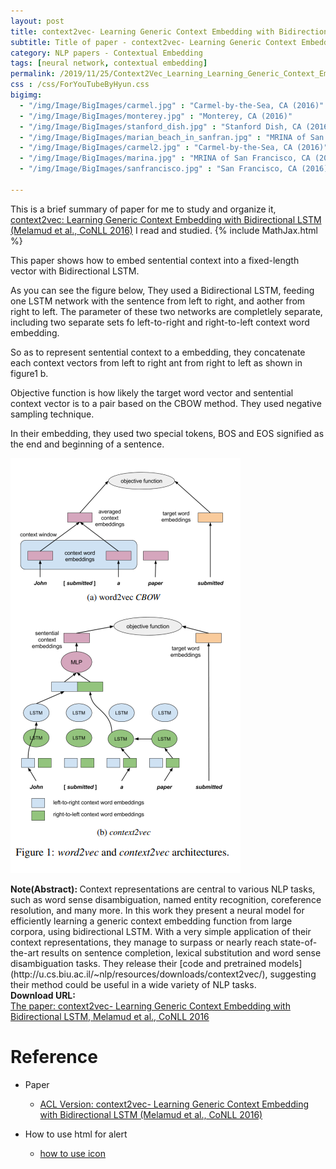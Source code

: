 ```yaml
---
layout: post
title: context2vec- Learning Generic Context Embedding with Bidirectional LSTM
subtitle: Title of paper - context2vec- Learning Generic Context Embedding with Bidirectional LSTM
category: NLP papers - Contextual Embedding
tags: [neural network, contextual embedding]
permalink: /2019/11/25/Context2Vec_Learning_Learning_Generic_Context_Embedding_with_Bidirectional_LSTM/
css : /css/ForYouTubeByHyun.css
bigimg: 
  - "/img/Image/BigImages/carmel.jpg" : "Carmel-by-the-Sea, CA (2016)"
  - "/img/Image/BigImages/monterey.jpg" : "Monterey, CA (2016)"
  - "/img/Image/BigImages/stanford_dish.jpg" : "Stanford Dish, CA (2016)"
  - "/img/Image/BigImages/marian_beach_in_sanfran.jpg" : "MRINA of San Francisco, CA (2016)"
  - "/img/Image/BigImages/carmel2.jpg" : "Carmel-by-the-Sea, CA (2016)"
  - "/img/Image/BigImages/marina.jpg" : "MRINA of San Francisco, CA (2016)"
  - "/img/Image/BigImages/sanfrancisco.jpg" : "San Francisco, CA (2016)"
  
---
```


This is a brief summary of paper for me to study and organize it, [context2vec: Learning Generic Context Embedding with Bidirectional LSTM (Melamud et al., CoNLL 2016)](https://www.aclweb.org/anthology/K16-1006/) I read and studied. 
{% include MathJax.html %}

This paper shows how to embed sentential context into a fixed-length vector with Bidirectional LSTM. 

As you can see the figure below, They used a Bidirectional LSTM, feeding one LSTM network with the sentence from left to right, and aother from right to left. The parameter of these two networks are completlely separate, including two separate sets fo left-to-right and right-to-left context word embedding. 

So as to represent sentential context to a embedding, they concatenate each context vectors from left to right ant from right to left as shown in figure1 b.   

Objective function is how likely the target word vector and sentential context vector is to a pair based on the CBOW method. They used negative sampling technique.

In their embedding, they used two special tokens, BOS and EOS signified as the end and beginning of a sentence.

![Melamud et al., CoNLL 2016](/img/Image/NaturalLanguageProcessing/NLPLabs/Paper_Investigation/Contextual_Embedding/2019-11-25-Context2Vec_Learning_Learning_Generic_Context_Embedding_with_Bidirectional_LSTM/context2_vec.PNG)

<div class="alert alert-info" role="alert"><i class="fa fa-info-circle"></i> <b>Note(Abstract): </b>
Context representations are central to various NLP tasks, such as word sense disambiguation, named entity recognition, coreference resolution, and many more. In this work they present a neural model for efficiently learning a generic context embedding function from large corpora, using bidirectional LSTM. With a very simple application of their context representations, they manage to surpass or nearly reach state-of-the-art results on sentence completion, lexical substitution and word
sense disambiguation tasks. They release their [code and pretrained models](http://u.cs.biu.ac.il/~nlp/resources/downloads/context2vec/), suggesting their method could be useful in a wide variety of NLP tasks.
</div>
    
<div class="alert alert-success" role="alert"><i class="fa fa-paperclip fa-lg"></i> <b>Download URL: </b><br>
  <a href="https://www.aclweb.org/anthology/K16-1006/">The paper: context2vec- Learning Generic Context Embedding with Bidirectional LSTM, Melamud et al., CoNLL 2016</a>
</div>

# Reference 

- Paper 
  - [ACL Version: context2vec- Learning Generic Context Embedding with Bidirectional LSTM (Melamud et al., CoNLL 2016)](https://www.aclweb.org/anthology/K16-1006/)
  
- How to use html for alert
  - [how to use icon](http://idratherbewriting.com/documentation-theme-jekyll/mydoc_icons.html)

































